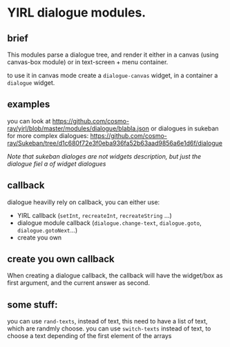 # YIRL dialogue modules.

## brief

This modules parse a dialogue tree, and render it either in a canvas (using canvas-box module) or in text-screen + menu container.

to use it in canvas mode create a `dialogue-canvas` widget, in a container a `dialogue` widget.

## examples

you can look at https://github.com/cosmo-ray/yirl/blob/master/modules/dialogue/blabla.json
or dialogues in sukeban for more complex dialogues: https://github.com/cosmo-ray/Sukeban/tree/d1c680f72e3f0eba936fa52b63aad9856a6e1d6f/dialogue

*Note that sukeban dialoges are not widgets description, but just the dialogue fiel a of widget dialogues*

## callback

dialogue heavilly rely on callback, you can either use:

- YIRL callback (`setInt`, `recreateInt`, `recreateString` ...)
- dialogue module callback (`dialogue.change-text`, `dialogue.goto`, `dialogue.gotoNext`...)
- create you own

## create you own callback

When creating a dialogue callback, the callback will have the widget/box as first argument, and the current answer as second.

## some stuff:

you can use `rand-texts`, instead of text, this need to have a list of text, which are randmly choose.
you can use `switch-texts` instead of text, to choose a text depending of the first element of the arrays